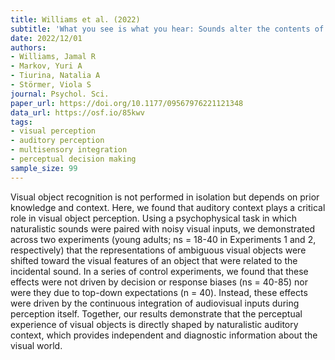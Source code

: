 ```yaml
---
title: Williams et al. (2022)
subtitle: 'What you see is what you hear: Sounds alter the contents of visual perception'
date: 2022/12/01
authors:
- Williams, Jamal R
- Markov, Yuri A
- Tiurina, Natalia A
- Störmer, Viola S
journal: Psychol. Sci.
paper_url: https://doi.org/10.1177/09567976221121348
data_url: https://osf.io/85kwv
tags:
- visual perception
- auditory perception
- multisensory integration
- perceptual decision making
sample_size: 99
---
```


Visual object recognition is not performed in isolation but depends on prior knowledge and context. Here, we found that auditory context plays a critical role in visual object perception. Using a psychophysical task in which naturalistic sounds were paired with noisy visual inputs, we demonstrated across two experiments (young adults; ns = 18-40 in Experiments 1 and 2, respectively) that the representations of ambiguous visual objects were shifted toward the visual features of an object that were related to the incidental sound. In a series of control experiments, we found that these effects were not driven by decision or response biases (ns = 40-85) nor were they due to top-down expectations (n = 40). Instead, these effects were driven by the continuous integration of audiovisual inputs during perception itself. Together, our results demonstrate that the perceptual experience of visual objects is directly shaped by naturalistic auditory context, which provides independent and diagnostic information about the visual world.

